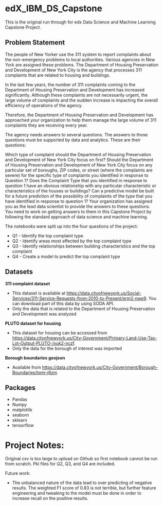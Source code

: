 # edX_IBM_DS_Capstone

This is the original run through for edx Data Science and Machine Learning Capstone Project. 

## Problem Statement

The people of New Yorker use the 311 system to report complaints about the non-emergency problems to local authorities. Various agencies in New York are assigned these problems. The Department of Housing Preservation and Development of New York City is the agency that processes 311 complaints that are related to housing and buildings.

In the last few years, the number of 311 complaints coming to the Department of Housing Preservation and Development has increased significantly. Although these complaints are not necessarily urgent, the large volume of complaints and the sudden increase is impacting the overall efficiency of operations of the agency.

Therefore, the Department of Housing Preservation and Development has approached your organization to help them manage the large volume of 311 complaints they are receiving every year.

The agency needs answers to several questions. The answers to those questions must be supported by data and analytics. These are their  questions:

Which type of complaint should the Department of Housing Preservation and Development of New York City focus on first?
Should the Department of Housing Preservation and Development of New York City focus on any particular set of boroughs, ZIP codes, or street (where the complaints are severe) for the specific type of complaints you identified in response to Question 1?
Does the Complaint Type that you identified in response to question 1 have an obvious relationship with any particular characteristic or characteristics of the houses or buildings?
Can a predictive model be built for a future prediction of the possibility of complaints of the type that you have identified in response to question 1?
Your organization has assigned you as the lead data scientist to provide the answers to these questions. You need to work on getting answers to them in this Capstone Project by following the standard approach of data science and machine learning.

The notebooks were split up into the four questions of the project: 
* Q1 - Identify the top complaint type
* Q2 - Identify areas most affected by the top complaint type
* Q3 - Identify relationships between building characteristics and the top complaint
* Q4 - Create a model to predict the top complaint type

## Datasets 

**311 complaint dataset**
* This dataset is available at https://data.cityofnewyork.us/Social-Services/311-Service-Requests-from-2010-to-Present/erm2-nwe9. You can download part of this data by using SODA API.
* Only the data that is related to the Department of Housing Preservation and Development was analyzed

**PLUTO dataset for housing**
* This dataset for housing can be accessed from https://data.cityofnewyork.us/City-Government/Primary-Land-Use-Tax-Lot-Output-PLUTO-/xuk2-nczf. 
* Only the data for the borough of interest was imported 

**Borough boundaries geojson**
* Available from https://data.cityofnewyork.us/City-Government/Borough-Boundaries/tqmj-j8zm

## Packages
* Pandas
* Numpy
* matplotlib
* seaborn
* sklearn
* tensorflow

# Project Notes:

Original csv is too large to upload on Github so first notebook cannot be run from scratch. Pkl files for Q2, Q3, and Q4 are included. 

Future work:
- The unbalanced nature of the data lead to over predicting of negative results. The weighted F1 score of 0.83 is not terrible, but further feature engineering and tweaking to the model must be done in order to increase recall on the positive results. 
